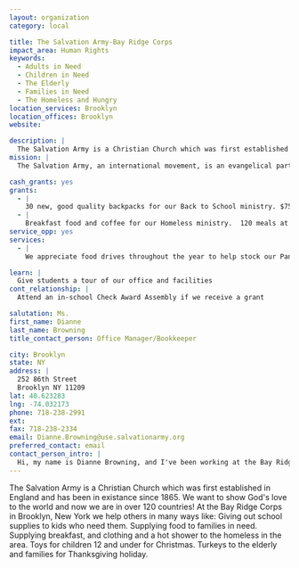 ```yaml
---
layout: organization
category: local

title: The Salvation Army-Bay Ridge Corps
impact_area: Human Rights
keywords: 
  - Adults in Need
  - Children in Need
  - The Elderly
  - Families in Need
  - The Homeless and Hungry
location_services: Brooklyn
location_offices: Brooklyn
website: 

description: |
  The Salvation Army is a Christian Church which was first established in England and has been in existance since 1865.  We want to show God's love to the world and now we are in over 120 countries!  At the Bay Ridge Corps in Brooklyn, New York we help others in many ways like: Giving out school supplies to kids who need them.  Supplying food to families in need. Supplying breakfast, and clothing and a hot shower to the homeless in the area.  Toys for children 12 and under for Christmas.  Turkeys to the elderly and families for Thanksgiving holiday.
mission: |
  The Salvation Army, an international movement, is an evangelical part of the universal Christian Church. Its message is based on the Bible. Its ministry is motivated by the love of God. Its mission is to preach the gospel of Jesus Christ and to meet human needs in His name without discrimination.

cash_grants: yes
grants: 
  - |
    30 new, good quality backpacks for our Back to School ministry. $750.00
  - |
    Breakfast food and coffee for our Homeless ministry.  120 meals at $2.50 = $300.00
service_opp: yes
services: 
  - |
    We appreciate food drives throughout the year to help stock our Pantry shelves.

learn: |
  Give students a tour of our office and facilities
cont_relationship: |
  Attend an in-school Check Award Assembly if we receive a grant

salutation: Ms.
first_name: Dianne
last_name: Browning
title_contact_person: Office Manager/Bookkeeper

city: Brooklyn
state: NY
address: |
  252 86th Street  
  Brooklyn NY 11209
lat: 40.623283
lng: -74.032173
phone: 718-238-2991
ext: 
fax: 718-238-2334
email: Dianne.Browning@use.salvationarmy.org
preferred_contact: email
contact_person_intro: |
  Hi, my name is Dianne Browning, and I've been working at the Bay Ridge Corps for over 14 years.  Poor people living in the community, who need help, call us asking for assistance with food, school supplies, electric bills, clothing and holiday gifts.
---
```

The Salvation Army is a Christian Church which was first established in England and has been in existance since 1865.  We want to show God's love to the world and now we are in over 120 countries!  At the Bay Ridge Corps in Brooklyn, New York we help others in many ways like: Giving out school supplies to kids who need them.  Supplying food to families in need. Supplying breakfast, and clothing and a hot shower to the homeless in the area.  Toys for children 12 and under for Christmas.  Turkeys to the elderly and families for Thanksgiving holiday.